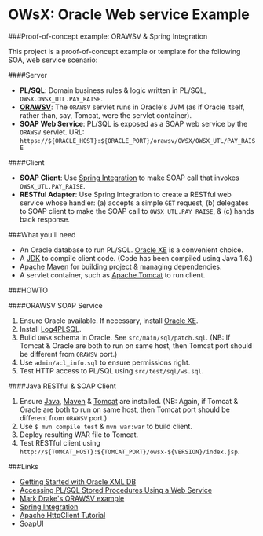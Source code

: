 # OWsX: Oracle Web service Example

###Proof-of-concept example: ORAWSV & Spring Integration

This project is a proof-of-concept example or template for the following
SOA, web service scenario:

####Server
* **PL/SQL**: Domain business rules & logic written in PL/SQL, `OWSX.OWSX_UTL.PAY_RAISE`.
* [**ORAWSV**](http://docs.oracle.com/cd/E11882_01/appdev.112/e23094/xdb_web_services.htm#ADXDB3900): The `ORAWSV` servlet runs in Oracle's JVM (as if Oracle itself, rather than, say, Tomcat, were the servlet container).
* **SOAP Web Service**: PL/SQL is exposed as a SOAP web service by the `ORAWSV` servlet. URL: `https://${ORACLE_HOST}:${ORACLE_PORT}/orawsv/OWSX/OWSX_UTL/PAY_RAISE`

####Client
* **SOAP Client**: Use [Spring Integration](http://projects.spring.io/spring-integration/) to make SOAP call that invokes `OWSX_UTL.PAY_RAISE`.
* **RESTful Adapter**: Use Spring Integration to create a RESTful web service whose handler:
 (a) accepts a simple `GET` request,
 (b) delegates to SOAP client to make the SOAP call to `OWSX_UTL.PAY_RAISE`, &
 (c) hands back response.

###What you'll need

* An Oracle database to run PL/SQL. [Oracle XE](http://docs.oracle.com/cd/E17781_01/install.112/e18802/toc.htm) is a convenient choice.
* A [JDK](http://www.oracle.com/technetwork/java/javase/downloads/index.html) to compile client code. (Code has been compiled using Java 1.6.)
* [Apache Maven](http://maven.apache.org/index.html) for building project & managing dependencies.
* A servlet container, such as [Apache Tomcat](http://tomcat.apache.org/) to run client.

###HOWTO

####ORAWSV SOAP Service
1. Ensure Oracle available. If necessary, install [Oracle XE](http://docs.oracle.com/cd/E17781_01/install.112/e18802/toc.htm).
2. Install [Log4PLSQL](http://log4plsql.sourceforge.net/).
3. Build `OWSX` schema in Oracle. See `src/main/sql/patch.sql`. (NB: If Tomcat & Oracle are both to run on same host, then Tomcat port should be different from `ORAWSV` port.)
4. Use `admin/acl_info.sql` to ensure permissions right.
5. Test HTTP access to PL/SQL using `src/test/sql/ws.sql`.

####Java RESTful & SOAP Client
1. Ensure [Java](http://www.oracle.com/technetwork/java/javase/downloads/index.html), [Maven](http://maven.apache.org/index.html) &
   [Tomcat](http://tomcat.apache.org/) are installed. (NB: Again, if Tomcat & Oracle are both to run on same host, then Tomcat port should be different from `ORAWSV` port.)
2. Use `$ mvn compile test` & `mvn war:war` to build client.
3. Deploy resulting WAR file to Tomcat.
4. Test RESTful client using `http://${TOMCAT_HOST}:${TOMCAT_PORT}/owsx-${VERSION}/index.jsp`.

###Links

* [Getting Started with Oracle XML DB](http://docs.oracle.com/cd/B28359_01/appdev.111/b28369/xdb02rep.htm#i1011095)
* [Accessing PL/SQL Stored Procedures Using a Web Service](http://docs.oracle.com/cd/B28359_01/appdev.111/b28369/xdb_web_services.htm#CHDFGIBD)
* [Mark Drake's ORAWSV example](https://community.oracle.com/message/10283913#10283913)
* [Spring Integration](http://projects.spring.io/spring-integration/)
* [Apache HttpClient Tutorial](http://hc.apache.org/httpcomponents-client-ga/tutorial/html/index.html)
* [SoapUI](http://www.soapui.org/)
